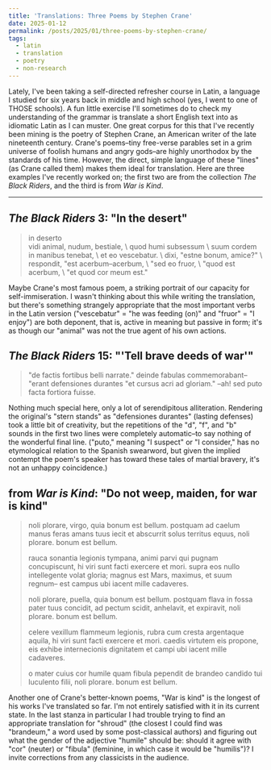 ```yaml
---
title: 'Translations: Three Poems by Stephen Crane'
date: 2025-01-12
permalink: /posts/2025/01/three-poems-by-stephen-crane/
tags:
  - latin
  - translation
  - poetry
  - non-research
---
```


Lately, I've been taking a self-directed refresher course in Latin, a language I studied for six years back in middle and high school (yes, I went to one of THOSE schools). A fun little exercise I'll sometimes do to check my understanding of the grammar is translate a short English text into as idiomatic Latin as I can muster. One great corpus for this that I've recently been mining is the poetry of Stephen Crane, an American writer of the late nineteenth century. Crane's poems–tiny free-verse parables set in a grim universe of foolish humans and angry gods–are highly unorthodox by the standards of his time. However, the direct, simple language of these "lines" (as Crane called them) makes them ideal for translation. Here are three examples I've recently worked on; the first two are from the collection *The Black Riders*, and the third is from *War is Kind*.

***

*The Black Riders* 3: "In the desert"
------
> in deserto \
> vidi animal, nudum, bestiale, \\
> quod humi subsessum \\
> suum cordem in manibus tenebat, \\
> et eo vescebatur. \\
> dixi, "estne bonum, amice?" \\
> respondit, "est acerbum–acerbum, \\
> "sed eo fruor, \\
> "quod est acerbum, \\
> "et quod cor meum est."

Maybe Crane's most famous poem, a striking portrait of our capacity for self-immiseration. I wasn't thinking about this while writing the translation, but there's something strangely appropriate that the most important verbs in the Latin version ("vescebatur" = "he was feeding (on)" and "fruor" = "I enjoy") are both deponent, that is, active in meaning but passive in form; it's as though our "animal" was not the true agent of his own actions.

*The Black Riders* 15: "'Tell brave deeds of war'"
------
> "de factis fortibus belli narrate."
> deinde fabulas commemorabant–
> "erant defensiones durantes
> "et cursus acri ad gloriam."
> –ah! sed puto facta fortiora fuisse.

Nothing much special here, only a lot of serendipitous alliteration. Rendering the original's "stern stands" as "defensiones durantes" (lasting defenses) took a little bit of creativity, but the repetitions of the "d", "f", and "b" sounds in the first two lines were completely automatic–to say nothing of the wonderful final line. ("puto," meaning "I suspect" or "I consider," has no etymological relation to the Spanish swearword, but given the implied contempt the poem's speaker has toward these tales of martial bravery, it's not an unhappy coincidence.)

from *War is Kind*: "Do not weep, maiden, for war is kind"
------
> noli plorare, virgo, quia bonum est bellum.
> postquam ad caelum manus feras amans tuus iecit
> et abscurrit solus territus equus,
> noli plorare.
> bonum est bellum.
> 
> rauca sonantia legionis tympana,
> animi parvi qui pugnam concupiscunt,
> hi viri sunt facti exercere et mori.
> supra eos nullo intellegente volat gloria;
> magnus est Mars, maximus, et suum regnum–
> est campus ubi iacent mille cadaveres.
> 
> noli plorare, puella, quia bonum est bellum.
> postquam flava in fossa pater tuus concidit,
> ad pectum scidit, anhelavit, et expiravit,
> noli plorare.
> bonum est bellum.
> 
> celere vexillum flammeum legionis,
> rubra cum cresta argentaque aquila,
> hi viri sunt facti exercere et mori.
> caedis virtutem eis propone,
> eis exhibe internecionis dignitatem
> et campi ubi iacent mille cadaveres.
>
> o mater cuius cor humile quam fibula pependit
> de brandeo candido tui luculento filii,
> noli plorare.
> bonum est bellum.

Another one of Crane's better-known poems, "War is kind" is the longest of his works I've translated so far. I'm not entirely satisfied with it in its current state. In the last stanza in particular I had trouble trying to find an appropriate translation for "shroud" (the closest I could find was "brandeum," a word used by some post-classical authors) and figuring out what the gender of the adjective "humile" should be: should it agree with "cor" (neuter) or "fibula" (feminine, in which case it would be "humilis")? I invite corrections from any classicists in the audience. 

<script src="https://utteranc.es/client.js"
        repo="cjgliddon.github.io"
        issue-term="pathname"
        theme="github-light"
        crossorigin="anonymous"
        async>
</script>
